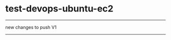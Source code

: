 # test-devops-ubuntu-ec2
***************************
new changes to push V1
**************************
